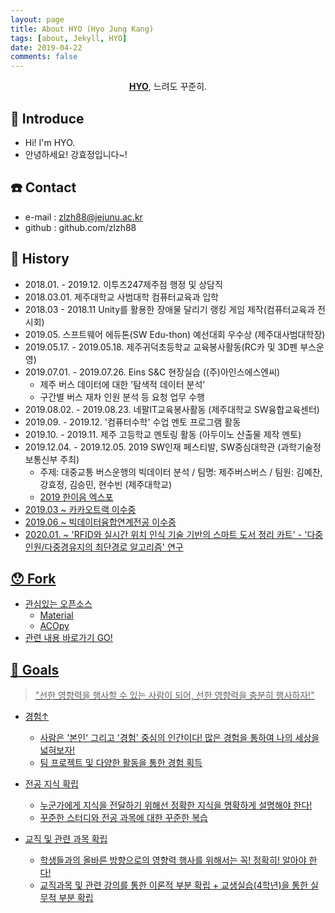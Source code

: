 ```yaml
---
layout: page
title: About HYO (Hyo Jung Kang)
tags: [about, Jekyll, HYO]
date: 2019-04-22
comments: false
---
```

    
<center><a href="http://zlzh88.github.io"><b>HYO</b></a>, 느려도 꾸준히.</center>


##  :raising_hand: Introduce
* Hi! I'm HYO.
* 안녕하세요! 강효정입니다~! 

## :phone: Contact
* e-mail : zlzh88@jejunu.ac.kr
* github : github.com/zlzh88
    
## :page_with_curl: History
* 2018.01. - 2019.12. 이투즈247제주점 행정 및 상담직
* 2018.03.01. 제주대학교 사범대학 컴퓨터교육과 입학
* 2018.03 - 2018.11 Unity를 활용한 장애물 달리기 랭킹 게임 제작(컴퓨터교육과 전시회)
* 2019.05. 스프트웨어 에듀톤(SW Edu-thon) 예선대회 우수상 (제주대사범대학장)
* 2019.05.17. - 2019.05.18. 제주귀덕초등학교 교육봉사활동(RC카 및 3D펜 부스운영)
* 2019.07.01. - 2019.07.26. Eins S&C 현장실습 ((주)아인스에스엔씨)
    * 제주 버스 데이터에 대한 '탐색적 데이터 분석'
    * 구간별 버스 재차 인원 분석 등 요청 업무 수행
* 2019.08.02. - 2019.08.23. 네팔IT교육봉사활동 (제주대학교 SW융합교육센터) 
* 2019.09. - 2019.12. '컴퓨터수학' 수업 멘토 프로그램 활동
* 2019.10. - 2019.11.  제주 고등학교 멘토링 활동 (아두이노 산출물 제작 멘토)
* 2019.12.04. - 2019.12.05. 2019 SW인재 페스티발, SW중심대학관 (과학기술정보통신부 주최)
    * 주제: 대중교통 버스운행의 빅데이터 분석 / 팀명: 제주버스버스 / 팀원: 김예찬, 강효정, 김승민, 현수빈 (제주대학교)
    * <a href = 'http://haniumexpo.kr/main/'> 2019 한이음 엑스포 
* 2019.03 ~ 카카오트랙 이수중
* 2019.06 ~ 빅데이터융합연계전공 이수중
* 2020.01. ~ 'RFID와 실시간 위치 인식 기술 기반의 스마트 도서 정리 카트' - '다중인원/다중경유지의 최단경로 알고리즘' 연구

## :hushed: Fork 
* 관심있는 오픈소스 
    * Material
    * ACOpy
* 관련 내용 바로가기  <a href="https://zlzh88.github.io/fork-opensource/" class="btn btn-info"> GO!

## :star2: Goals
> "선한 영향력을 행사할 수 있는 사람이 되어, 선한 영향력을 충분히 행사하자!"

* 경험↑ 
    * 사람은 '본인' 그리고 '경험' 중심의 인간이다! 많은 경험을 통하여 나의 세상을 넓혀보자!
    * 팀 프로젝트 및 다양한 활동을 통한 경험 획득
    
* 전공 지식 확립 
    * 누군가에게 지식을 전달하기 위해선 정확한 지식을 명확하게 설명해야 한다!
    * 꾸준한 스터디와 전공 과목에 대한 꾸준한 복습 
* 교직 및 관련 과목 확립
    * 학생들과의 올바른 방향으로의 영향력 행사를 위해서는 꼭! 정확히! 알아야 한다!
    * 교직과목 및 관련 강의를 통한 이론적 부분 확립 + 교생실습(4학년)을 통한 실무적 부분 확립
